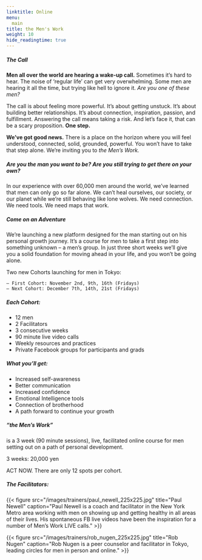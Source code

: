 ```yaml
---
linktitle: Online
menu:
  main
title: the Men's Work
weight: 10
hide_readingtime: true
---
```


##### The Call #####

**Men all over the world are hearing a wake-up call.** Sometimes it’s hard to hear. The noise of ‘regular life’ can get very overwhelming. Some men are hearing it all the time, but trying like hell to ignore it. *Are you one of these men?*

The call is about feeling more powerful. It’s about getting unstuck. It’s about building better relationships. It’s about connection, inspiration, passion, and fulfillment. Answering the call means taking a risk. And let’s face it, that can be a scary proposition. **One step.**

**We’ve got good news.** There is a place on the horizon where you will feel understood, connected, solid, grounded, powerful. You won’t have to take that step alone. We’re inviting you to *the Men’s Work.*

##### Are you the man you want to be? Are you still trying to get there on your own? #####

In our experience with over 60,000 men around the world, we’ve learned that men can only go so far alone. We can’t heal ourselves, our society, or our planet while we’re still behaving like lone wolves. We need connection. We need tools. We need maps that work.

##### Come on an Adventure #####

We’re launching a new platform designed for the man starting out on his personal growth journey. It’s a course for men to take a first step into something unknown – a men’s group. In just three short weeks we’ll give you a solid foundation for moving ahead in your life, and you won’t be going alone.

Two new Cohorts launching for men in Tokyo:

	– First Cohort: November 2nd, 9th, 16th (Fridays)
	– Next Cohort: December 7th, 14th, 21st (Fridays)

##### Each Cohort: #####

* 12 men
* 2 Facilitators
* 3 consecutive weeks
* 90 minute live video calls
* Weekly resources and practices
* Private Facebook groups for participants and grads


##### What you’ll get: #####

* Increased self-awareness
* Better communication
* Increased confidence
* Emotional Intelligence tools
* Connection of brotherhood
* A path forward to continue your growth

##### “the Men’s Work”  #####

is a 3 week (90 minute sessions), live, facilitated online course for men setting out on a path of personal development.

3 weeks: 20,000 yen

ACT NOW. There are only 12 spots per cohort.

##### The Facilitators: #####

{{< figure src="/images/trainers/paul_newell_225x225.jpg" title="Paul Newell" caption="Paul Newell is a coach and facilitator in the New York Metro area working with men on showing up and getting healthy in all areas of their lives. His spontaneous FB live videos have been the inspiration for a number of Men’s Work LIVE calls." >}}


{{< figure src="/images/trainers/rob_nugen_225x225.jpg" title="Rob Nugen" caption="Rob Nugen is a peer counselor and facilitator in Tokyo, leading circles for men in person and online." >}}

